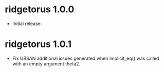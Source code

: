 # ridgetorus 1.0.0

* Initial release.

# ridgetorus 1.0.1

* Fix UBSAN additional issues generated when implicit_eq() was called with an empty argument theta2.
